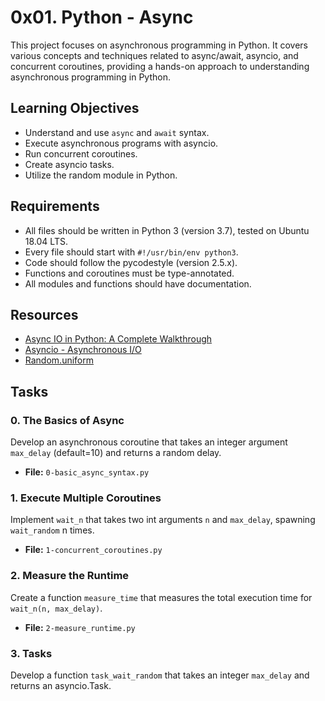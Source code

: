 
# 0x01. Python - Async

This project focuses on asynchronous programming in Python. It covers various concepts and techniques related to async/await, asyncio, and concurrent coroutines, providing a hands-on approach to understanding asynchronous programming in Python.


## Learning Objectives

- Understand and use `async` and `await` syntax.
- Execute asynchronous programs with asyncio.
- Run concurrent coroutines.
- Create asyncio tasks.
- Utilize the random module in Python.

## Requirements

- All files should be written in Python 3 (version 3.7), tested on Ubuntu 18.04 LTS.
- Every file should start with `#!/usr/bin/env python3`.
- Code should follow the pycodestyle (version 2.5.x).
- Functions and coroutines must be type-annotated.
- All modules and functions should have documentation.

## Resources

- [Async IO in Python: A Complete Walkthrough](link)
- [Asyncio - Asynchronous I/O](link)
- [Random.uniform](link)

## Tasks

### 0. The Basics of Async

Develop an asynchronous coroutine that takes an integer argument `max_delay` (default=10) and returns a random delay.

- **File:** `0-basic_async_syntax.py`

### 1. Execute Multiple Coroutines

Implement `wait_n` that takes two int arguments `n` and `max_delay`, spawning `wait_random` n times.

- **File:** `1-concurrent_coroutines.py`

### 2. Measure the Runtime

Create a function `measure_time` that measures the total execution time for `wait_n(n, max_delay)`.

- **File:** `2-measure_runtime.py`

### 3. Tasks

Develop a function `task_wait_random` that takes an integer `max_delay` and returns an asyncio.Task.
